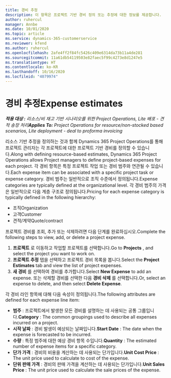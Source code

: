 ```yaml
---
title: 경비 추정
description: 이 항목은 프로젝트 기반 경비 정의 또는 추정에 대한 정보를 제공합니다.
author: ruhercul
manager: Annbe
ms.date: 10/01/2020
ms.topic: article
ms.service: dynamics-365-customerservice
ms.reviewer: kfend
ms.author: ruhercul
ms.openlocfilehash: 2afe4ff2f84fc5426c409e6314da73b11a4de281
ms.sourcegitcommit: 11a61db54119503e82faec5f99c4273e8d1247e5
ms.translationtype: HT
ms.contentlocale: ko-KR
ms.lasthandoff: 10/16/2020
ms.locfileid: "4079974"
---
```

# <a name="expense-estimates"></a><span data-ttu-id="74cf6-103">경비 추정</span><span class="sxs-lookup"><span data-stu-id="74cf6-103">Expense estimates</span></span>
<span data-ttu-id="74cf6-104">_**적용 대상 :** 리소스/비 재고 기반 시나리오를 위한 Project Operations, Lite 배포 - 견적 송장 처리_</span><span class="sxs-lookup"><span data-stu-id="74cf6-104">_**Applies To:** Project Operations for resource/non-stocked based scenarios, Lite deployment - deal to proforma invoicing_</span></span>

<span data-ttu-id="74cf6-105">리소스 기반 추정을 정의하는 것과 함께 Dynamics 365 Project Operations를 통해 프로젝트 관리자는 각 프로젝트에 대한 프로젝트 기반 경비를 정의할 수 있습니다.</span><span class="sxs-lookup"><span data-stu-id="74cf6-105">Along with defining resource-based estimates, Dynamics 365 Project Operations allows Project managers to define project-based expenses for each project.</span></span> <span data-ttu-id="74cf6-106">각 경비 항목은 특정 프로젝트 작업 또는 경비 범주와 연관될 수 있습니다.</span><span class="sxs-lookup"><span data-stu-id="74cf6-106">Each expense item can be associated with a specific project task or expense category.</span></span> <span data-ttu-id="74cf6-107">경비 범주는 일반적으로 조직 수준에서 정의됩니다.</span><span class="sxs-lookup"><span data-stu-id="74cf6-107">Expense categories are typically defined at the organizational level.</span></span> <span data-ttu-id="74cf6-108">각 경비 범주의 가격은 일반적으로 다음 계층 구조로 정의됩니다.</span><span class="sxs-lookup"><span data-stu-id="74cf6-108">Pricing for each expense category is typically defined in the following hierarchy:</span></span>

- <span data-ttu-id="74cf6-109">조직</span><span class="sxs-lookup"><span data-stu-id="74cf6-109">Organization</span></span>
- <span data-ttu-id="74cf6-110">고객</span><span class="sxs-lookup"><span data-stu-id="74cf6-110">Customer</span></span>
- <span data-ttu-id="74cf6-111">견적/계약</span><span class="sxs-lookup"><span data-stu-id="74cf6-111">Quote/contract</span></span>

<span data-ttu-id="74cf6-112">프로젝트 경비를 조회, 추가 또는 삭제하려면 다음 단계를 완료하십시오.</span><span class="sxs-lookup"><span data-stu-id="74cf6-112">Complete the following steps to view, add, or delete a project expense.</span></span>

1. <span data-ttu-id="74cf6-113">**프로젝트** 로 이동하고 작업할 프로젝트를 선택합니다.</span><span class="sxs-lookup"><span data-stu-id="74cf6-113">Go to **Projects** , and select the project you want to work on.</span></span>
2. <span data-ttu-id="74cf6-114">**프로젝트 추정** 탭을 선택하고 프로젝트 경비 목록을 봅니다.</span><span class="sxs-lookup"><span data-stu-id="74cf6-114">Select the **Project Estimates** tab and view the list of project expenses.</span></span>
3. <span data-ttu-id="74cf6-115">**새 경비** 를 선택하여 경비를 추가합니다.</span><span class="sxs-lookup"><span data-stu-id="74cf6-115">Select **New Expense** to add an expense.</span></span> <span data-ttu-id="74cf6-116">또는 삭제할 경비를 선택한 다음 **경비 삭제** 를 선택합니다.</span><span class="sxs-lookup"><span data-stu-id="74cf6-116">Or, select an expense to delete, and then select **Delete Expense**.</span></span>

<span data-ttu-id="74cf6-117">각 경비 라인 항목에 대해 다음 속성이 정의됩니다.</span><span class="sxs-lookup"><span data-stu-id="74cf6-117">The following attributes are defined for each expense line item:</span></span>

- <span data-ttu-id="74cf6-118">**범주** : 프로젝트에서 발생한 모든 경비를 설명하는 데 사용되는 공통 그룹입니다.</span><span class="sxs-lookup"><span data-stu-id="74cf6-118">**Category** : The common groupings used to describe all expenses incurred on a project.</span></span>
- <span data-ttu-id="74cf6-119">**시작 날짜** : 경비 발생이 예상되는 날짜입니다.</span><span class="sxs-lookup"><span data-stu-id="74cf6-119">**Start Date** : The date when the expense is forecasted to be incurred.</span></span>
- <span data-ttu-id="74cf6-120">**수량** : 특정 범주에 대한 예상 경비 항목 수입니다.</span><span class="sxs-lookup"><span data-stu-id="74cf6-120">**Quantity** : The estimated number of expense items for a specific category.</span></span>
- <span data-ttu-id="74cf6-121">**단가 가격** : 경비의 비용을 계산하는 데 사용되는 단가입니다.</span><span class="sxs-lookup"><span data-stu-id="74cf6-121">**Unit Cost Price** : The unit price used to calculate to cost of the expense.</span></span>
- <span data-ttu-id="74cf6-122">**단위 판매 가격** : 경비의 판매 가격을 계산하는 데 사용되는 단가입니다.</span><span class="sxs-lookup"><span data-stu-id="74cf6-122">**Unit Sales Price** : The unit price used to calculate the sale prices of the expense.</span></span>

